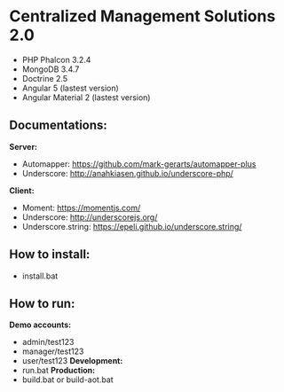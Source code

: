 # Centralized Management Solutions 2.0
- PHP Phalcon 3.2.4
- MongoDB 3.4.7
- Doctrine 2.5
- Angular 5 (lastest version)
- Angular Material 2 (lastest version)

## Documentations:
**Server:**
- Automapper: https://github.com/mark-gerarts/automapper-plus
- Underscore: http://anahkiasen.github.io/underscore-php/

**Client:**
- Moment: https://momentjs.com/
- Underscore: http://underscorejs.org/
- Underscore.string: https://epeli.github.io/underscore.string/

## How to install:
- install.bat

## How to run:
**Demo accounts:**
- admin/test123
- manager/test123
- user/test123
**Development:** 
- run.bat
**Production:** 
- build.bat or build-aot.bat
